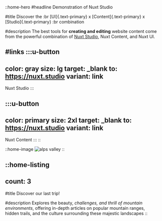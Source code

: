::home-hero
#headline
Demonstration of Nuxt Studio

#title
Discover the :br [UI]{.text-primary} x [Content]{.text-primary} x [Studio]{.text-primary} :br combination

#description
The best tools for **creating and editing** website content come from the powerful combination of [Nuxt Studio](), Nuxt Content, and Nuxt UI.

#links
  :::u-button
  ---
  color: gray
  size: lg
  target: _blank
  to: https://nuxt.studio
  variant: link
  ---
  Nuxt Studio
  :::

  :::u-button
  ---
  color: primary
  size: 2xl
  target: _blank
  to: https://nuxt.studio
  variant: link
  ---
  Nuxt Content
  :::
::

::home-image
![alps valley](/Alps2.webp)
::

::home-listing
---
count: 3
---
#title
Discover our last trip!

#description
Explores the beauty, _challenges, and thrill of mountain environments_, offering in-depth articles on popular mountain ranges, hidden trails, and the culture surrounding these majestic landscapes
::
